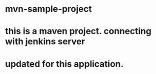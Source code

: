 # mvn-sample-project
# this is a maven project. connecting with jenkins server 
# updated for this application.
